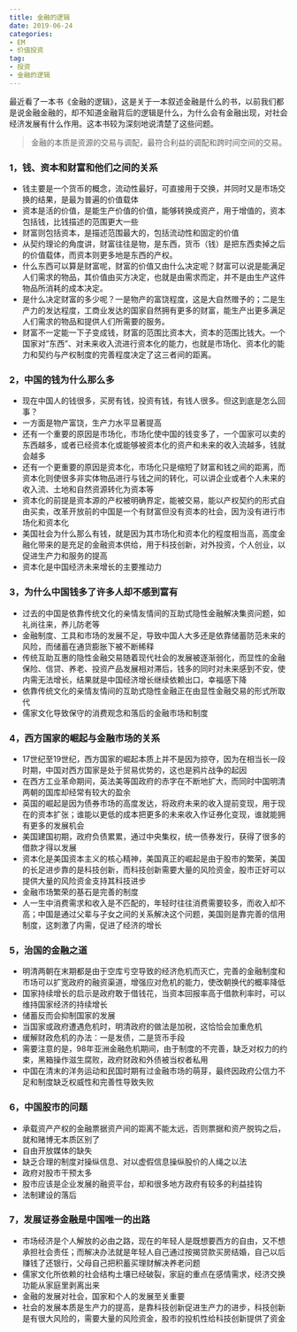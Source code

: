 ```yaml
---
title: 金融的逻辑
date: 2019-06-24 
categories: 
- EM
- 价值投资
tag: 
- 投资
- 金融的逻辑
---
```


最近看了一本书《金融的逻辑》，这是关于一本叙述金融是什么的书，以前我们都是说金融金融的，却不知道金融背后的逻辑是什么，为什么会有金融出现，对社会经济发展有什么作用。这本书较为深刻地说清楚了这些问题。

> 金融的本质是资源的交易与调配，最符合利益的调配和跨时间空间的交易。

<!--more-->

### 1，钱、资本和财富和他们之间的关系
* 钱主要是一个货币的概念，流动性最好，可直接用于交换，并同时又是市场交换的结果，是最为普遍的价值载体
* 资本是活的价值，是能生产价值的价值，能够转换成资产，用于增值的，资本包括钱，比钱描述的范围更大一些
* 财富则包括资本，是描述范围最大的，包括流动性和固定的价值
* 从契约理论的角度讲，财富往往是物，是东西，货币（钱）是把东西卖掉之后的价值载体，而资本则更多地是东西的产权。
* 什么东西可以算是财富呢，财富的价值又由什么决定呢？财富可以说是能满足人们需求的物品，其价值由买方决定，也就是由需求而定，并不是由生产这件物品所消耗的成本决定。
* 是什么决定财富的多少呢？一是物产的富饶程度，这是大自然赠予的；二是生产力的发达程度，工商业发达的国家自然拥有更多的财富，能生产出更多满足人们需求的物品和提供人们所需要的服务。
* 财富不一定能一下子变成钱，财富的范围比资本大，资本的范围比钱大。一个国家对“东西”、对未来收入流进行资本化的能力，也就是市场化、资本化的能力和契约与产权制度的完善程度决定了这三者间的距离。

### 2，中国的钱为什么那么多
* 现在中国人的钱很多，买房有钱，投资有钱，有钱人很多。但这到底是怎么回事？
* 一方面是物产富饶，生产力水平显著提高
* 还有一个重要的原因是市场化，市场化使中国的钱变多了，一个国家可以卖的东西越多，或者已经资本化或能够被资本化的资产和未来的收入流越多，钱就会越多
* 还有一个更重要的原因是资本化，市场化只是缩短了财富和钱之间的距离，而资本化则使很多非实体物品进行与钱之间的转化，可以讲企业或者个人未来的收入流、土地和自然资源转化为资本等
* 资本化的前提是资本源的产权被明确界定，能被交易，能以产权契约的形式自由买卖，改革开放前的中国是一个有财富但没有资本的社会，因为没有进行市场化和资本化
* 美国社会为什么那么有钱，就是因为其市场化和资本化的程度相当高，高度金融化带来的是充足的金融资本供给，用于科技创新，对外投资，个人创业，以促进生产力和服务的提高
* 资本化是中国经济未来增长的主要推动力

### 3，为什么中国钱多了许多人却不感到富有
* 过去的中国是依靠传统文化的亲情友情间的互助式隐性金融解决集资问题，如礼尚往来，养儿防老等
* 金融制度、工具和市场的发展不足，导致中国人大多还是依靠储蓄防范未来的风险，而储蓄在通货膨胀下被不断稀释
* 传统互助互惠的隐性金融交易随着现代社会的发展被逐渐弱化，而显性的金融保险、信贷、养老、投资产品发展相对滞后，钱多的同时对未来感到不安，使内需无法增长，结果就是中国经济增长继续依赖出口，幸福感下降
* 依靠传统文化的亲情友情间的互助式隐性金融正在由显性金融交易的形式所取代
* 儒家文化导致保守的消费观念和落后的金融市场和制度

### 4，西方国家的崛起与金融市场的关系
* 17世纪至19世纪，西方国家的崛起本质上并不是因为掠夺，因为在相当长一段时期，中国对西方国家是处于贸易优势的，这也是鸦片战争的起因
* 在西方工业革命期间，英法美等国政府的赤字在不断地扩大，而同时中国明清两朝的国库却经常有较大的盈余
* 英国的崛起是因为债券市场的高度发达，将政府未来的收入提前变现，用于现在的资本扩张；谁能以更低的成本把更多的未来收入作证券化变现，谁就能拥有更多的发展机会
* 美国建国初期，政府负债累累，通过中央集权，统一债券发行，获得了很多的借款才得以发展
* 资本化是美国资本主义的核心精神，美国真正的崛起是由于股市的繁荣，美国的长足进步靠的是科技创新，而科技创新需要大量的风险资金，股市正好可以提供大量的风险资金支持其科技进步
* 金融市场繁荣的基石是完善的制度
* 人一生中消费需求和收入是不匹配的，年轻时往往消费需要较多，而收入却不高；中国是通过父辈与子女之间的关系解决这个问题，美国则是靠完善的信用制度，这刺激了内需，促进了经济的增长

### 5，治国的金融之道
* 明清两朝在末期都是由于空库亏空导致的经济危机而灭亡，完善的金融制度和市场可以扩宽政府的融资渠道，增强应对危机的能力，使改朝换代的概率降低
* 国家持续增长的启示是政府敢于借钱花，当资本回报率高于借款利率时，可以维持国家经济的持续增长
* 储蓄反而会抑制国家的发展
* 当国家或政府遭遇危机时，明清政府的做法是加税，这恰恰会加重危机
* 缓解财政危机的办法：一是发债，二是货币手段
* 需要注意的是，98年亚洲金融危机期间，由于制度的不完善，缺乏对权力的约束，黑箱操作滋生腐败，政府财政和外债被当权者私用
* 中国在清末的洋务运动和民国时期有过金融市场的萌芽，最终因政府公信力不足和制度缺乏权威性和完善性导致失败

### 6，中国股市的问题
* 承载资产产权的金融票据资产间的距离不能太远，否则票据和资产脱钩之后，就和赌博无本质区别了
* 自由开放媒体的缺失
* 缺乏合理的制度对操纵信息、对以虚假信息操纵股价的人绳之以法
* 政府对股市干预太多
* 股市应该是企业发展的融资平台，却和很多地方政府有较多的利益挂钩
* 法制建设的落后

### 7，发展证券金融是中国唯一的出路
* 市场经济是个人解放的必由之路，现在的年轻人是既想要西方的自由，又不想承担社会责任；而解决办法就是年轻人自己通过按揭贷款买房结婚，自己以后赚钱了还银行，父母自己把积蓄买理财解决养老问题
* 儒家文化所依赖的社会结构土壤已经破裂，家庭的重点在感情需求，经济交换功能从家庭里剥离出来
* 金融的发展对社会，国家和个人的发展至关重要
* 社会的发展本质是生产力的提高，是靠科技创新促进生产力的进步，科技创新是有很大风险的，需要大量的风险资金，股市的投机性给科技创新提供了资金
